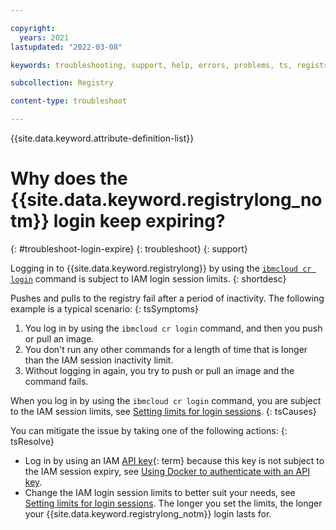 ```yaml
---

copyright:
  years: 2021
lastupdated: "2022-03-08"

keywords: troubleshooting, support, help, errors, problems, ts, registry, login expire

subcollection: Registry

content-type: troubleshoot

---
```


{{site.data.keyword.attribute-definition-list}}

# Why does the {{site.data.keyword.registrylong_notm}} login keep expiring?
{: #troubleshoot-login-expire}
{: troubleshoot}
{: support}

Logging in to {{site.data.keyword.registrylong}} by using the [`ibmcloud cr login`](/docs/Registry?topic=container-registry-cli-plugin-containerregcli#bx_cr_login) command is subject to IAM login session limits.
{: shortdesc}

Pushes and pulls to the registry fail after a period of inactivity. The following example is a typical scenario:
{: tsSymptoms}

1. You log in by using the `ibmcloud cr login` command, and then you push or pull an image.
2. You don't run any other commands for a length of time that is longer than the IAM session inactivity limit.
3. Without logging in again, you try to push or pull an image and the command fails.

When you log in by using the `ibmcloud cr login` command, you are subject to the IAM session limits, see [Setting limits for login sessions](/docs/account?topic=account-iam-work-sessions).
{: tsCauses}

You can mitigate the issue by taking one of the following actions:
{: tsResolve}

- Log in by using an IAM [API key](x8051010){: term} because this key is not subject to the IAM session expiry, see [Using Docker to authenticate with an API key](/docs/Registry?topic=Registry-registry_access#registry_access_apikey_auth_docker).
- Change the IAM login session limits to better suit your needs, see [Setting limits for login sessions](/docs/account?topic=account-iam-work-sessions). The longer you set the limits, the longer your {{site.data.keyword.registrylong_notm}} login lasts for.


